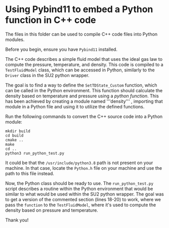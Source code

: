# Using Pybind11 to embed a Python function in C++ code 

The files in this folder can be used to compile C++ code files into Python modules. 

Before you begin, ensure you have ```Pybind11``` installed.

The C++ code describes a simple fluid model that uses the ideal gas law to compute the pressure, temperature, and density.
This code is compiled to a ```TestFluidModel``` class, which can be accessed in Python, similarly to the ```Driver``` class 
in the SU2 python wrapper. 

The goal is to find a way to define the ```SetTDState_Custom``` function, which can be called in the Python environment.
This function should calculate the density based on temperature and pressure using a *python function*. This has been achieved by creating a module named '''density''' , importing that module in a Python file and using it to utilize the defined functions.


Run the following commands to convert the C++ source code into a Python module:
```
mkdir build
cd build
cmake ..
make 
cd ..
python3 run_python_test.py
```

It could be that the ```/usr/include/python3.8``` path is not present on your machine. In that case, locate the 
```Python.h``` file on your machine and use the path to this file instead.

Now, the Python class should be ready to use. The ```run_python_test.py``` script describes a routine within the Python
environment that would be similar to what would be used within the SU2 python wrapper. The goal was to get a version of the 
commented section (lines 18-20) to work, where we pass the ```function``` to the ```TestFluidModel```, where it's 
used to compute the density based on pressure and temperature.

Thank you!
